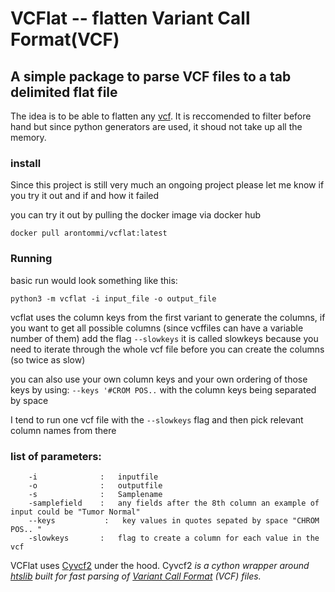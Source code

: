 VCFlat -- flatten Variant Call Format(VCF)
======

## A simple package to parse VCF files to a tab delimited flat file

The idea is to be able to flatten any [vcf](https://samtools.github.io/hts-specs/VCFv4.2.pdf).
It is reccomended to filter before hand but since python generators are used,
it shoud not take up all the memory.

### install
 
Since this project is still very much an ongoing project 
please let me know if you try it out and if and how it failed

you can try it out by pulling the docker image via docker hub

` docker pull arontommi/vcflat:latest
`

### Running 
basic run would look something like this:

`python3 -m vcflat -i input_file -o output_file
`

vcflat uses the column keys from the first variant to generate the columns, if you want to get all possible columns
(since vcffiles can have a variable number of them) add the flag `--slowkeys` it is called slowkeys because you need to
iterate through the whole vcf file before you can create the columns (so twice as slow)

you can also use your own column keys and your own ordering of those keys by using:
`--keys '#CROM POS..` with the column keys being separated by space

I tend to run one vcf file with the `--slowkeys` flag and then pick relevant column names from there

### list of parameters:
```
    -i              :   inputfile
    -o              :   outputfile
    -s              :   Samplename
    -samplefield    :   any fields after the 8th column an example of input could be "Tumor Normal"
    --keys           :   key values in quotes sepated by space "CHROM POS.. "
    -slowkeys       :   flag to create a column for each value in the vcf
```

VCFlat uses [Cyvcf2](https://github.com/brentp/cyvcf2) under the hood. Cyvcf2 *is a cython wrapper around [htslib](https://github.com/samtools/htslib)
 built for fast parsing of [Variant Call Format](https://en.m.wikipedia.org/wiki/Variant_Call_Format) (VCF) files.*
